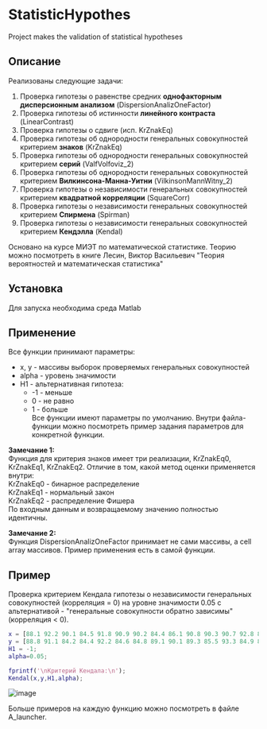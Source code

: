 # StatisticHypothes
 Project makes the validation of statistical hypotheses
 
 ## Описание 
 Реализованы следующие задачи:  
 1. Проверка гипотезы о равенстве средних **однофакторным дисперсионным анализом** (DispersionAnalizOneFactor)  
 2. Проверка гипотезы об истинности **линейного контраста** (LinearContrast)  
 3. Проверка гипотезы о сдвиге (исп. KrZnakEq)  
 4. Проверка гипотезы об однородности генеральных совокупностей критерием **знаков** (KrZnakEq)  
 5. Проверка гипотезы об однородности генеральных совокупностей критерием **серий** (ValfVolfoviz_2)  
 6. Проверка гипотезы об однородности генеральных совокупностей критерием **Вилкинсона-Манна-Уитни** (VilkinsonMannWitny_2)  
 7. Проверка гипотезы о независимости генеральных совокупностей критерием **квадратной корреляции** (SquareCorr)  
 8. Проверка гипотезы о независимости генеральных совокупностей критерием **Спирмена** (Spirman)  
 9. Проверка гипотезы о независимости генеральных совокупностей критерием **Кендэлла** (Kendal)  
 
 Основано на курсе МИЭТ по математической статистике. Теорию можно посмотреть в книге Лесин, Виктор Васильевич "Теория вероятностей и математическая статистика"
 

## Установка
Для запуска необходима среда Matlab

## Применение  
Все функции принимают параметры:  
- x, y - массивы выборок проверяемых генеральных совокупностей
- alpha - уровень значимости
- H1 - альтернативная гипотеза:
     - -1 - меньше
     - 0 - не равно
     - 1 - больше  
Все функции имеют параметры по умолчанию. Внутри файла-функции можно посмотреть пример задания параметров для конкретной функции.  

**Замечание 1:**   
Функция для критерия знаков имеет три реализации, KrZnakEq0, KrZnakEq1, KrZnakEq2. Отличие в том, какой метод оценки применяется внутри:  
KrZnakEq0 - бинарное распределение  
KrZnakEq1 - нормальный закон    
KrZnakEq2 - распределение Фишера  
По входным данным и возвращаемому значению полностью идентичны.  

**Замечание 2:**   
Функция DispersionAnalizOneFactor принимает не сами массивы, а cell array массивов. Пример применения есть в самой функции.  

 ## Пример
 Проверка критерием Кендала гипотезы о независимости генеральных совокупностей (корреляция = 0) на уровне значимости 0.05 с альтернативой - "генеральные совокупности обратно зависимы" (корреляция < 0).  
 ``` matlab
 x = [88.1 92.2 90.1 84.5 91.8 90.9 90.2 84.4 86.1 90.8 90.3 90.7 92.8 87.5 90.4 91.5 85.1 91.2 87.7 85.1];
y = [88.8 91.1 84.2 84.4 92.2 84.6 84.8 89.1 90.1 89.3 85.5 93.3 84.9 87.1 89.5 87.6 84.3 85.3 89.7 89.9];
H1 = -1;
alpha=0.05;

fprintf('\nКритерий Кендала:\n');
Kendal(x,y,H1,alpha);
```
 ![image](https://user-images.githubusercontent.com/47564437/109806469-ced35780-7c35-11eb-99f2-20b5b73f0762.png)  
  
 Больше примеров на каждую функцию можно посмотреть в файле A_launcher.
